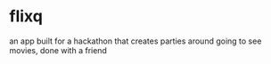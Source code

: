 flixq
=====

an app built for a hackathon that creates parties around going to see movies, done with a friend
